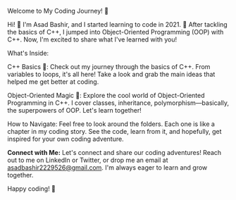 Welcome to My Coding Journey! 🚀

Hi! 👋 I'm Asad Bashir, and I started learning to code in 2021. 🚀 After tackling the basics of C++, I jumped into Object-Oriented Programming (OOP) with C++. Now, I'm excited to share what I've learned with you!

What's Inside:

C++ Basics 📘:
Check out my journey through the basics of C++. From variables to loops, it's all here! Take a look and grab the main ideas that helped me get better at coding.

Object-Oriented Magic 🚀:
Explore the cool world of Object-Oriented Programming in C++. I cover classes, inheritance, polymorphism—basically, the superpowers of OOP. Let's learn together!

How to Navigate:
Feel free to look around the folders. Each one is like a chapter in my coding story. See the code, learn from it, and hopefully, get inspired for your own coding adventure.

**Connect with Me:**
Let's connect and share our coding adventures! Reach out to me on LinkedIn or Twitter, or drop me an email at [asadbashir2229526@gmail.com](mailto:asadbashir2229526@gmail.com). I'm always eager to learn and grow together.

Happy coding! 🚀
